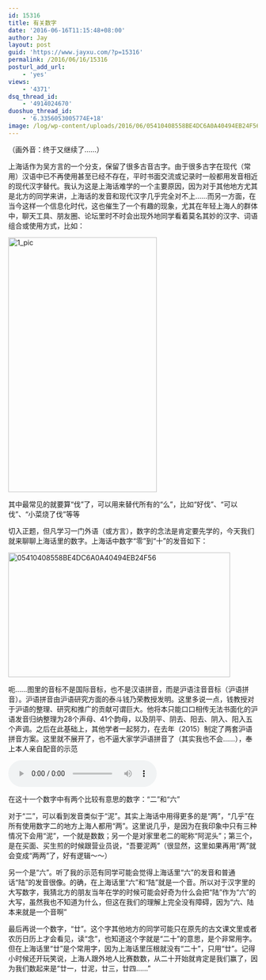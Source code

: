 ```yaml
---
id: 15316
title: 有关数字
date: '2016-06-16T11:15:48+08:00'
author: Jay
layout: post
guid: 'https://www.jayxu.com/?p=15316'
permalink: /2016/06/16/15316
posturl_add_url:
    - 'yes'
views:
    - '4371'
dsq_thread_id:
    - '4914024670'
duoshuo_thread_id:
    - '6.3356053005774E+18'
image: /log/wp-content/uploads/2016/06/05410408558BE4DC6A0A40494EB24F56.jpg
---
```


（画外音：终于又继续了……）

上海话作为吴方言的一个分支，保留了很多古音古字。由于很多古字在现代（常用）汉语中已不再使用甚至已经不存在，平时书面交流或记录时一般都用发音相近的现代汉字替代。我认为这是上海话难学的一个主要原因，因为对于其他地方尤其是北方的同学来讲，上海话的发音和现代汉字几乎完全对不上……而另一方面，在当今这样一个信息化时代，这也催生了一个有趣的现象，尤其在年轻上海人的群体中，聊天工具、朋友圈、论坛里时不时会出现外地同学看着莫名其妙的汉字、词语组合或使用方式，比如：

<a href="http://www.jayxu.com/log/wp-content/uploads/2016/06/1_pic.jpg"><img class="alignnone wp-image-15317 size-thumbnail" src="http://www.jayxu.com/log/wp-content/uploads/2016/06/1_pic-300x515.jpg" alt="1_pic" width="300" height="515" /></a>

其中最常见的就要算“伐”了，可以用来替代所有的“么”，比如“好伐”、“可以伐”、“小菜烧了伐”等等

切入正题，但凡学习一门外语（或方言），数字的念法是肯定要先学的，今天我们就来聊聊上海话里的数字。上海话中数字“零”到“十”的发音如下：

<a href="http://www.jayxu.com/log/wp-content/uploads/2016/06/05410408558BE4DC6A0A40494EB24F56.jpg"><img class="alignnone size-medium wp-image-15318" src="http://www.jayxu.com/log/wp-content/uploads/2016/06/05410408558BE4DC6A0A40494EB24F56.jpg" alt="05410408558BE4DC6A0A40494EB24F56" width="448" height="252" /></a>

呃……图里的音标不是国际音标，也不是汉语拼音，而是沪语注音音标（沪语拼音）。沪语拼音由沪语研究方面的泰斗钱乃荣教授发明。这里多说一点，钱教授对于沪语的整理、研究和推广的贡献可谓巨大。他将本只能口口相传无法书面化的沪语发音归纳整理为28个声母、41个韵母，以及阴平、阴去、阳去、阴入、阳入五个声调。之后在此基础上，其他学者一起努力，在去年（2015）制定了两套沪语拼音方案。这里就不展开了，也不逼大家学沪语拼音了（其实我也不会……），奉上本人亲自配音的示范

<audio controls src="/music/counting.mp3" type="audio/mpeg"></audio>

在这十一个数字中有两个比较有意思的数字：“二”和“六”

对于“二”，可以看到发音类似于“泥”。其实上海话中用得更多的是“两”，“几乎”在所有使用数字二的地方上海人都用“两”。这里说几乎，是因为在我印象中只有三种情况下会用“泥”，一个就是数数；另一个是对家里老二的昵称“阿泥头”；第三个，是在买面、买生煎的时候跟营业员说，“吾要泥两”（很显然，这里如果再用“两”就会变成“两两”了，好有逻辑～～）

另一个是“六”。听了我的示范有同学可能会觉得上海话里“六”的发音和普通话“陆”的发音很像。的确，在上海话里“六”和“陆”就是一个音。所以对于汉字里的大写数字，我猜北方的朋友当年在学的时候可能会好奇为什么会把“陆”作为“六”的大写，虽然我也不知道为什么，但这在我们的理解上完全没有障碍，因为“六、陆本来就是一个音啊”

最后再说一个数字，“廿”。这个字其他地方的同学可能只在原先的古文课文里或者农历日历上才会看见，读“念”，也知道这个字就是“二十”的意思，是个非常用字。但在上海话里“廿”是个常用字，因为上海话里压根就没有“二十”，只用“廿”。记得小时候还开玩笑说，上海人跟外地人比赛数数，从二十开始就肯定是我们赢了，因为我们数起来是“廿一，廿泥，廿三，廿四……”